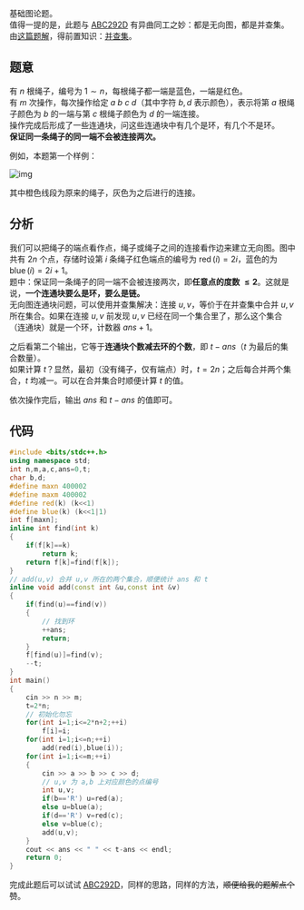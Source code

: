 基础图论题。  
值得一提的是，此题与 [ABC292D](https://www.luogu.com.cn/problem/AT_abc292_d) 有异曲同工之妙：都是无向图，都是并查集。  
由[这篇题解](https://www.luogu.com.cn/blog/fbi-blogs/solution-abc292d)，得前置知识：[并查集](https://www.luogu.com.cn/problem/P3367)。

## 题意

有 $n$ 根绳子，编号为 $1\sim n$，每根绳子都一端是蓝色，一端是红色。  
有 $m$ 次操作，每次操作给定 $a\ b\ c\ d$（其中字符 $b,d$ 表示颜色），表示将第 $a$ 根绳子颜色为 $b$ 的一端与第 $c$ 根绳子颜色为 $d$ 的一端连接。  
操作完成后形成了一些连通块，问这些连通块中有几个是环，有几个不是环。  
**保证同一条绳子的同一端不会被连接两次。**

例如，本题第一个样例：

![img](https://cdn.luogu.com.cn/upload/image_hosting/14ejwqh5.png)

其中橙色线段为原来的绳子，灰色为之后进行的连接。

## 分析

我们可以把绳子的端点看作点，绳子或绳子之间的连接看作边来建立无向图。图中共有 $2n$ 个点，存储时设第 $i$ 条绳子红色端点的编号为 $\operatorname{red}(i)=2i$，蓝色的为 $\operatorname{blue}(i)=2i+1$。  
题中：保证同一条绳子的同一端不会被连接两次，即**任意点的度数 $\boldsymbol{\le 2}$**。这就是说，**一个连通块要么是环，要么是链。**  
无向图连通块问题，可以使用并查集解决：连接 $u,v$，等价于在并查集中合并 $u,v$ 所在集合。如果在连接 $u,v$ 前发现 $u,v$ 已经在同一个集合里了，那么这个集合（连通块）就是一个环，计数器 $ans+1$。

之后看第二个输出，它等于**连通块个数减去环的个数**，即 $t-ans$（$t$ 为最后的集合数量）。  
如果计算 $t$？显然，最初（没有绳子，仅有端点）时，$t=2n$；之后每合并两个集合，$t$ 均减一。可以在合并集合时顺便计算 $t$ 的值。

依次操作完后，输出 $ans$ 和 $t-ans$ 的值即可。

## 代码

```cpp
#include <bits/stdc++.h>
using namespace std;
int n,m,a,c,ans=0,t;
char b,d;
#define maxn 400002
#define maxm 400002
#define red(k) (k<<1)
#define blue(k) (k<<1|1)
int f[maxn];
inline int find(int k)
{
    if(f[k]==k)
        return k;
    return f[k]=find(f[k]);
}
// add(u,v) 合并 u,v 所在的两个集合，顺便统计 ans 和 t
inline void add(const int &u,const int &v)
{
    if(find(u)==find(v))
    {
        // 找到环
        ++ans;
        return;
    }
    f[find(u)]=find(v);
    --t;
}
int main()
{
    cin >> n >> m;
    t=2*n;
    // 初始化勿忘
    for(int i=1;i<=2*n+2;++i)
        f[i]=i;
    for(int i=1;i<=n;++i)
        add(red(i),blue(i));
    for(int i=1;i<=m;++i)
    {
        cin >> a >> b >> c >> d;
        // u,v 为 a,b 上对应颜色的点编号
        int u,v;
        if(b=='R') u=red(a);
        else u=blue(a);
        if(d=='R') v=red(c);
        else v=blue(c);
        add(u,v);
    }
    cout << ans << " " << t-ans << endl;
    return 0;
}
```

完成此题后可以试试 [ABC292D](https://www.luogu.com.cn/problem/AT_abc292_d)，同样的思路，同样的方法，~~顺便给我的题解点个赞~~。
